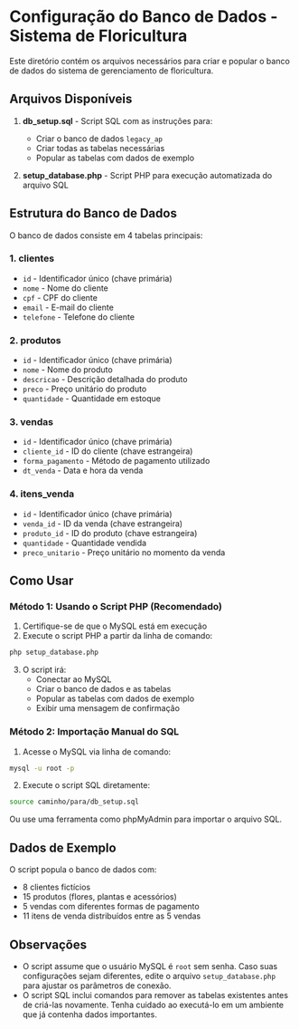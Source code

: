 # Configuração do Banco de Dados - Sistema de Floricultura

Este diretório contém os arquivos necessários para criar e popular o banco de dados do sistema de gerenciamento de floricultura.

## Arquivos Disponíveis

1. **db_setup.sql** - Script SQL com as instruções para:
   - Criar o banco de dados `legacy_ap`
   - Criar todas as tabelas necessárias
   - Popular as tabelas com dados de exemplo

2. **setup_database.php** - Script PHP para execução automatizada do arquivo SQL

## Estrutura do Banco de Dados

O banco de dados consiste em 4 tabelas principais:

### 1. clientes
- `id` - Identificador único (chave primária)
- `nome` - Nome do cliente
- `cpf` - CPF do cliente
- `email` - E-mail do cliente
- `telefone` - Telefone do cliente

### 2. produtos
- `id` - Identificador único (chave primária)
- `nome` - Nome do produto
- `descricao` - Descrição detalhada do produto
- `preco` - Preço unitário do produto
- `quantidade` - Quantidade em estoque

### 3. vendas
- `id` - Identificador único (chave primária)
- `cliente_id` - ID do cliente (chave estrangeira)
- `forma_pagamento` - Método de pagamento utilizado
- `dt_venda` - Data e hora da venda

### 4. itens_venda
- `id` - Identificador único (chave primária)
- `venda_id` - ID da venda (chave estrangeira)
- `produto_id` - ID do produto (chave estrangeira)
- `quantidade` - Quantidade vendida
- `preco_unitario` - Preço unitário no momento da venda

## Como Usar

### Método 1: Usando o Script PHP (Recomendado)

1. Certifique-se de que o MySQL está em execução
2. Execute o script PHP a partir da linha de comando:

```bash
php setup_database.php
```

3. O script irá:
   - Conectar ao MySQL
   - Criar o banco de dados e as tabelas
   - Popular as tabelas com dados de exemplo
   - Exibir uma mensagem de confirmação

### Método 2: Importação Manual do SQL

1. Acesse o MySQL via linha de comando:

```bash
mysql -u root -p
```

2. Execute o script SQL diretamente:

```bash
source caminho/para/db_setup.sql
```

Ou use uma ferramenta como phpMyAdmin para importar o arquivo SQL.

## Dados de Exemplo

O script popula o banco de dados com:
- 8 clientes fictícios
- 15 produtos (flores, plantas e acessórios)
- 5 vendas com diferentes formas de pagamento
- 11 itens de venda distribuídos entre as 5 vendas

## Observações

- O script assume que o usuário MySQL é `root` sem senha. Caso suas configurações sejam diferentes, edite o arquivo `setup_database.php` para ajustar os parâmetros de conexão.
- O script SQL inclui comandos para remover as tabelas existentes antes de criá-las novamente. Tenha cuidado ao executá-lo em um ambiente que já contenha dados importantes.
